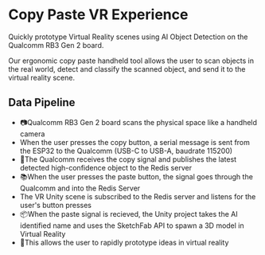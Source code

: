 # Copy Paste VR Experience
Quickly prototype Virtual Reality scenes using AI Object Detection on the Qualcomm RB3 Gen 2 board.

Our ergonomic copy paste handheld tool allows the user to scan objects in the real world, detect and classify the scanned object, and send it to the virtual reality scene.

## Data Pipeline
* 📷Qualcomm RB3 Gen 2 board scans the physical space like a handheld camera
* When the user presses the copy button, a serial message is sent from the ESP32 to the Qualcomm (USB-C to USB-A, baudrate 115200)
* 📶The Qualcomm receives the copy signal and publishes the latest detected high-confidence object to the Redis server
* 📚When the user presses the paste button, the signal goes through the Qualcomm and into the Redis Server
* The VR Unity scene is subscribed to the Redis server and listens for the user's button presses
* 📦When the paste signal is recieved, the Unity project takes the AI identified name and uses the SketchFab API to spawn a 3D model in Virtual Reality
* 🎨This allows the user to rapidly prototype ideas in virtual reality 
